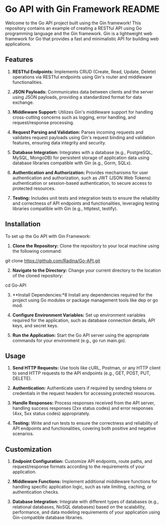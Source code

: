 # Go API with Gin Framework README
Welcome to the Go API project built using the Gin framework! This repository contains an example of creating a RESTful API using Go programming language and the Gin framework. Gin is a lightweight web framework for Go that provides a fast and minimalistic API for building web applications.

## Features
1. **RESTful Endpoints:** Implements CRUD (Create, Read, Update, Delete) operations via RESTful endpoints using Gin's router and middleware functionalities.

2. **JSON Payloads:** Communicates data between clients and the server using JSON payloads, providing a standardized format for data exchange.

3. **Middleware Support:** Utilizes Gin's middleware support for handling cross-cutting concerns such as logging, error handling, and request/response processing.

4. **Request Parsing and Validation:** Parses incoming requests and validates request payloads using Gin's request binding and validation features, ensuring data integrity and security.

5. **Database Integration:** Integrates with a database (e.g., PostgreSQL, MySQL, MongoDB) for persistent storage of application data using database libraries compatible with Gin (e.g., Gorm, SQLx).

6. **Authentication and Authorization:** Provides mechanisms for user authentication and authorization, such as JWT (JSON Web Tokens) authentication or session-based authentication, to secure access to protected resources.

7. **Testing:** Includes unit tests and integration tests to ensure the reliability and correctness of API endpoints and functionalities, leveraging testing libraries compatible with Gin (e.g., httptest, testify).

## Installation
To set up the Go API with Gin Framework:

1. **Clone the Repository:** Clone the repository to your local machine using the following command:

git clone https://github.com/Radina/Go-API.git

2. **Navigate to the Directory:** Change your current directory to the location of the cloned repository:

cd Go-API

3. **Install Dependencies:*8 Install any dependencies required for the project using Go modules or package management tools like dep or go mod.

4. **Configure Environment Variables:** Set up environment variables required for the application, such as database connection details, API keys, and secret keys.

5. **Run the Application:** Start the Go API server using the appropriate commands for your environment (e.g., go run main.go).

## Usage
1. **Send HTTP Requests:** Use tools like cURL, Postman, or any HTTP client to send HTTP requests to the API endpoints (e.g., GET, POST, PUT, DELETE).

2. **Authentication:**  Authenticate users if required by sending tokens or credentials in the request headers for accessing protected resources.

3. **Handle Responses:** Process responses received from the API server, handling success responses (2xx status codes) and error responses (4xx, 5xx status codes) appropriately.

4. **Testing:** Write and run tests to ensure the correctness and reliability of API endpoints and functionalities, covering both positive and negative scenarios.

## Customization
1. **Endpoint Configuration:** Customize API endpoints, route paths, and request/response formats according to the requirements of your application.

2. **Middleware Functions:** Implement additional middleware functions for handling specific application logic, such as rate limiting, caching, or authentication checks.

3. **Database Integration:** Integrate with different types of databases (e.g., relational databases, NoSQL databases) based on the scalability, performance, and data modeling requirements of your application using Gin-compatible database libraries.
